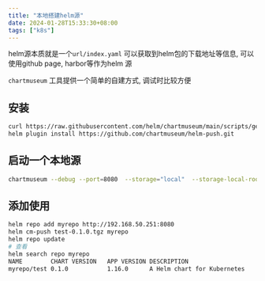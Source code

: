 ```yaml
---
title: "本地搭建helm源"
date: 2024-01-28T15:33:30+08:00
tags: ["k8s"]
---
```

helm源本质就是一个`url/index.yaml` 可以获取到helm包的下载地址等信息, 可以使用github page, harbor等作为helm 源

`chartmuseum`  工具提供一个简单的自建方式, 调试时比较方便

## 安装

```bash
curl https://raw.githubusercontent.com/helm/chartmuseum/main/scripts/get-chartmuseum | bash
helm plugin install https://github.com/chartmuseum/helm-push.git
```

## 启动一个本地源

```bash
chartmuseum --debug --port=8080  --storage="local"  --storage-local-rootdir="./chartstorage"  --listen-host="192.168.50.251"
```
## 添加使用

```bash
helm repo add myrepo http://192.168.50.251:8080
helm cm-push test-0.1.0.tgz myrepo
helm repo update
# 查看
helm search repo myrepo
NAME       	CHART VERSION	APP VERSION	DESCRIPTION                
myrepo/test	0.1.0        	1.16.0     	A Helm chart for Kubernetes
```

